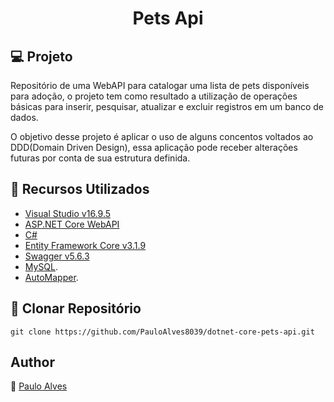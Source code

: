 <h1 align="center">Pets Api</h1>

## :computer: Projeto

Repositório de uma WebAPI para catalogar uma lista de pets disponíveis para adoção, o projeto tem como resultado a utilização de operações básicas para inserir, pesquisar, atualizar e excluir registros em um banco de dados.

O objetivo desse projeto é aplicar o uso de alguns concentos voltados ao DDD(Domain Driven Design), essa aplicação pode receber alterações futuras por conta de sua estrutura definida. 

## :wrench: Recursos Utilizados

- [Visual Studio v16.9.5](https://visualstudio.microsoft.com/pt-br/)
- [ASP.NET Core WebAPI](https://docs.microsoft.com/pt-br/aspnet/core/tutorials/first-web-api?view=aspnetcore-5.0&tabs=visual-studio)
- [C#](https://docs.microsoft.com/pt-br/dotnet/csharp/getting-started/)
- [Entity Framework Core v3.1.9](https://docs.microsoft.com/pt-br/ef/core/)
- [Swagger v5.6.3](https://swagger.io/)
- [MySQL](https://www.mysql.com/).
- [AutoMapper](https://automapper.org/).

## :floppy_disk: Clonar Repositório

`git clone https://github.com/PauloAlves8039/dotnet-core-pets-api.git`

## Author

:boy: [Paulo Alves](https://github.com/PauloAlves8039)
